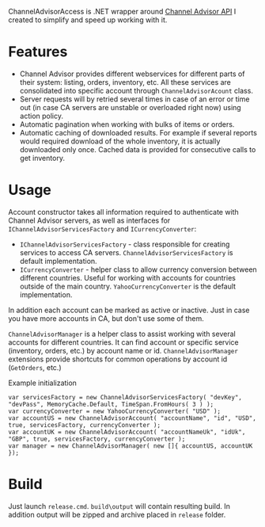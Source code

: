 ChannelAdvisorAccess is .NET wrapper around [Channel Advisor API](http://developer.channeladvisor.com/display/cadn/ChannelAdvisor+Developer+Network) I created to simplify and speed up working with it.

Features
========
* Channel Advisor provides different webservices for different parts of their system: listing, orders, inventory, etc. All these services are consolidated into specific account through `ChannelAdvisorAcount` class. 
* Server requests will by retried several times in case of an error or time out (in case CA servers are unstable or overloaded right now) using action policy.
* Automatic pagination when working with bulks of items or orders.
* Automatic caching of downloaded results. For example if several reports would required download of the whole inventory, it is actually downloaded only once. Cached data is provided for consecutive calls to get inventory.

Usage
=====
Account constructor takes all information required to authenticate with Channel Advisor servers, as well as interfaces for `IChannelAdvisorServicesFactory` and `ICurrencyConverter`:
* `IChannelAdvisorServicesFactory` - class responsible for creating services to access CA servers. `ChannelAdvisorServicesFactory` is default implementation.
* `ICurrencyConverter` - helper class to allow currency conversion between different countries. Useful for working with accounts for countries outside of the main country. `YahooCurrencyConverter` is the default implementation.

In addition each account can be marked as active or inactive. Just in case you have more accounts in CA, but don't use some of them.

`ChannelAdvisorManager` is a helper class to assist working with several accounts for different countries. It can find account or specific service (inventory, orders, etc.) by account name or id. `ChannelAdvisorManager` extensions provide shortcuts for common operations by account id (`GetOrders`, etc.)

Example initialization

	var servicesFactory = new ChannelAdvisorServicesFactory( "devKey", "devPass", MemoryCache.Default, TimeSpan.FromHours( 3 ) );
	var currencyConverter = new YahooCurrencyConverter( "USD" );
	var accountUS = new ChannelAdvisorAccount( "accountName", "id", "USD", true, servicesFactory, currencyConverter );
	var accountUK = new ChannelAdvisorAccount( "accountNameUk", "idUk", "GBP", true, servicesFactory, currencyConverter );
	var manager = new ChannelAdvisorManager( new []{ accountUS, accountUK });

Build
=====
Just launch `release.cmd`. `build\output` will contain resulting build. In addition output will be zipped and archive placed in `release` folder.